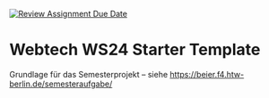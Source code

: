 [![Review Assignment Due Date](https://classroom.github.com/assets/deadline-readme-button-22041afd0340ce965d47ae6ef1cefeee28c7c493a6346c4f15d667ab976d596c.svg)](https://classroom.github.com/a/wrwD7m0K)
# Webtech WS24 Starter Template

Grundlage für das Semesterprojekt – siehe https://beier.f4.htw-berlin.de/semesteraufgabe/
